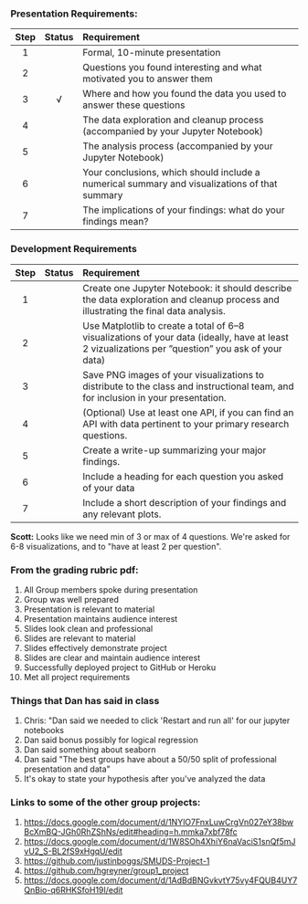 ### Presentation Requirements:
| Step | Status | Requirement |
| :---: | :---: | :--- 
| 1 |   | Formal, 10-minute presentation|
| 2 |   | Questions you found interesting and what motivated you to answer them|
| 3 | √ | Where and how you found the data you used to answer these questions|
| 4 |   | The data exploration and cleanup process (accompanied by your Jupyter Notebook)|
| 5 |   | The analysis process (accompanied by your Jupyter Notebook)|
| 6 |   | Your conclusions, which should include a numerical summary and visualizations of that summary|
| 7 |   | The implications of your findings: what do your findings mean? |

### Development Requirements

| Step | Status | Requirement |
| :---: | :---: | :--- 
| 1 |   | Create one Jupyter Notebook: it should describe the data exploration and cleanup process and illustrating the final data analysis.
| 2 |   | Use Matplotlib to create a total of 6–8 visualizations of your data (ideally, have at least 2  vizualizations per ”question” you ask of your data)
| 3 |   | Save PNG images of your visualizations to distribute to the class and instructional team, and for inclusion in your presentation. 
| 4 |   | (Optional) Use at least one API, if you can find an API with data pertinent to your primary research questions. 
| 5 |   | Create a write-up summarizing your major findings. 
| 6 |   | Include a heading for each question you asked of your data 
| 7 |   | Include a short description of your findings and any relevant plots.

**Scott:** Looks like we need min of 3 or max of 4 questions. We're asked for 6-8 visualizations, and to "have at least 2 per question".

### From the grading rubric pdf:
1. All Group members spoke during presentation
2. Group was well prepared
3. Presentation is relevant to material
4. Presentation maintains audience interest
5. Slides look clean and professional
6. Slides are relevant to material
7. Slides effectively demonstrate project
8. Slides are clear and maintain audience interest
9. Successfully deployed project to GitHub or Heroku
10. Met all project requirements

### Things that Dan has said in class
1. Chris: "Dan said we needed to click 'Restart and run all' for our jupyter notebooks
2. Dan said bonus possibly for logical regression
3. Dan said something about seaborn
4. Dan said "The best groups have about a 50/50 split of professional presentation and data"
5. It's okay to state your hypothesis after you've analyzed the data

### Links to some of the other group projects:
1. https://docs.google.com/document/d/1NYlO7FnxLuwCrgVn027eY38bwBcXmBQ-JGh0RhZShNs/edit#heading=h.mmka7xbf78fc
2. https://docs.google.com/document/d/1W8SOh4XhiY6naVaciS1snQf5mJvU2_S-BL2fS9xHgqU/edit
3. https://github.com/justinboggs/SMUDS-Project-1
4. https://github.com/hgreyner/group1_project
5. https://docs.google.com/document/d/1AdBdBNGvkvtY75vy4FQUB4UY7QnBio-q6RHKSfoH19I/edit

